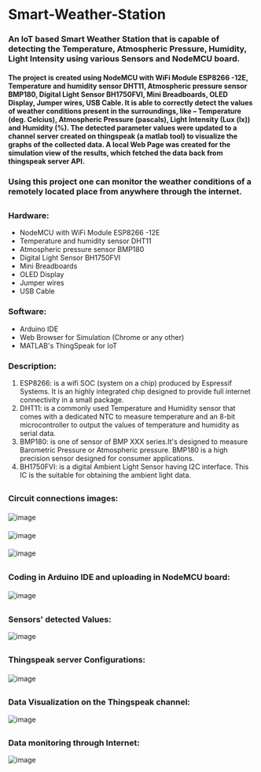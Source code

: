 # Smart-Weather-Station
### An IoT based Smart Weather Station that is capable of detecting the Temperature, Atmospheric Pressure, Humidity, Light Intensity using various Sensors and NodeMCU board.
#### The project is created using NodeMCU with WiFi Module ESP8266 -12E, Temperature and humidity sensor DHT11, Atmospheric pressure sensor BMP180, Digital Light Sensor BH1750FVI, Mini Breadboards, OLED Display, Jumper wires, USB Cable. It is able to correctly detect the values of weather conditions present in the surroundings, like – Temperature (deg. Celcius), Atmospheric Pressure (pascals), Light Intensity (Lux (lx)) and Humidity (%). The detected parameter values were updated to a channel server created on thingspeak (a matlab tool) to visualize the graphs of the collected data. A local Web Page was created for the simulation view of the results, which fetched the data back from thingspeak server API.
### Using this project one can monitor the weather conditions of a remotely located place from anywhere through the internet.

## 
### Hardware:
- NodeMCU with WiFi Module ESP8266 -12E
- Temperature and humidity sensor DHT11
- Atmospheric pressure sensor BMP180
- Digital Light Sensor BH1750FVI
- Mini Breadboards
- OLED Display
- Jumper wires
- USB Cable

### Software:
- Arduino IDE
- Web Browser for Simulation (Chrome or any other)
- MATLAB's ThingSpeak for IoT

### Description:
1) ESP8266: is a wifi SOC (system on a chip) produced by Espressif Systems. It is an highly integrated chip designed to provide full internet connectivity in a small package.
2) DHT11: is a commonly used Temperature and Humidity sensor that comes with a dedicated NTC to measure temperature and an 8-bit microcontroller to output the values of temperature and humidity as serial data.
3) BMP180: is one of sensor of BMP XXX series.It's designed to measure Barometric Pressure or Atmospheric pressure. BMP180 is a high precision sensor designed for consumer applications.
4) BH1750FVI: is a digital Ambient Light Sensor having I2C interface. This IC is the suitable for obtaining the ambient light data.
## 
### Circuit connections images:
####
![image](https://github.com/NIRANJAN-K-DESHMUKH/Smart-Weather-Station/assets/82277471/4ebb1e2e-5add-4328-b2ab-74c3cb16c82a)
####
![image](https://github.com/NIRANJAN-K-DESHMUKH/Smart-Weather-Station/assets/82277471/cf98a63d-2fbb-4863-a495-9d6096ae1f26)
####
![image](https://github.com/NIRANJAN-K-DESHMUKH/Smart-Weather-Station/assets/82277471/bef5c638-a5bd-4ae5-a09c-514455e1719e)

## 
### Coding in Arduino IDE and uploading in NodeMCU board:
####
![image](https://github.com/NIRANJAN-K-DESHMUKH/Smart-Weather-Station/assets/82277471/cc1509ca-28d1-4a87-8600-100b8289538f)
##
### Sensors' detected Values:
![image](https://github.com/NIRANJAN-K-DESHMUKH/Smart-Weather-Station/assets/82277471/353802d0-f550-4f67-bade-467c5dea7955)

##
### Thingspeak server Configurations:
####
![image](https://github.com/NIRANJAN-K-DESHMUKH/Smart-Weather-Station/assets/82277471/b19c36a6-f65e-4e6d-b34e-082445ce945e)
##
### Data Visualization on the Thingspeak channel:
![image](https://github.com/NIRANJAN-K-DESHMUKH/Smart-Weather-Station/assets/82277471/7b8bf118-50da-47b3-82d6-791331f14c4a)
##
### Data monitoring through Internet:
![image](https://github.com/NIRANJAN-K-DESHMUKH/Smart-Weather-Station/assets/82277471/f43c8364-276d-4628-bc39-1691a0a48786)

